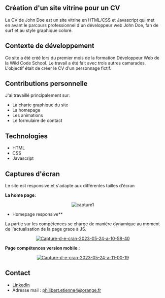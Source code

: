 Création d'un site vitrine pour un CV
----------------------------------------

Le CV de John Doe est un site vitrine en HTML/CSS et Javascript qui met en avant le parcours professionnel d'un développeur web John Doe, fan de surf et au style graphique coloré. 

Contexte de développement
--------------------------------------

Ce site a été créé lors du premier mois de la formation Développeur Web de la Wild Code School. Le travail a été fait avec trois autres camarades. L'objectif était de créer le CV d'un personnage fictif.

Contributions personnelle
--------------------------------------
J'ai travaillé principalement sur:

* La charte graphique du site
* La homepage
* Les animations
* Le formulaire de contact


Technologies
--------------------------------------
* HTML
* CSS
* Javascript

Captures d'écran
----------------------------------
Le site est responsive et s'adapte aux différentes tailles d'écran

**La home page:**

<p align="center">
<img src="https://i.ibb.co/DGyGjSp/capture1.png" alt="capture1" border="0">
</p>

* Homepage responsive**

La partie sur les compétences se charge de manière dynamique au moment de l'actualisation de la page grace à JS.

<p align="center">
<a href="https://ibb.co/MDJQd01"><img src="https://i.ibb.co/XZGMHR5/Capture-d-e-cran-2023-05-24-a-10-58-40.png" alt="Capture-d-e-cran-2023-05-24-a-10-58-40" border="0"></a>
</p>

**Page compétences version mobile :**

<p align="center">
<a href="https://ibb.co/3vsgHLV"><img src="https://i.ibb.co/zF5qw0C/Capture-d-e-cran-2023-05-24-a-11-00-19.png" alt="Capture-d-e-cran-2023-05-24-a-11-00-19" border="0"></a>
</p>

Contact
------------------------------------
* [LinkedIn](https://www.linkedin.com/in/etiennephilibert/)
* Adresse mail : philibert.etienne4@orange.fr
